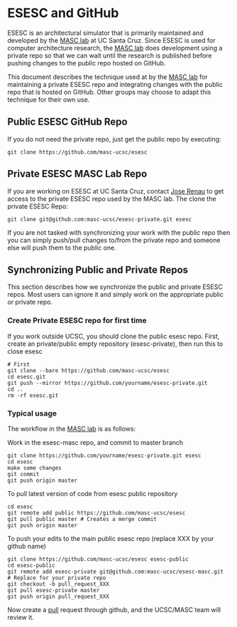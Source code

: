 # ESESC and GitHub

ESESC is an architectural simulator that is primarily maintained and developed
by the [MASC lab][masc] at UC Santa Cruz.  Since ESESC is used for computer
architecture research, the [MASC lab][masc] does development using a private
repo so that we can wait until the research is published before pushing changes
to the public repo hosted on GitHub.

This document describes the technique used at by the [MASC lab][masc] for maintaining
a private ESESC repo and integrating changes with the public repo
that is hosted on GitHub.  Other groups may choose to adapt this
technique for their own use.

## Public ESESC GitHub Repo

If you do not need the private repo, just get the public repo by executing:

    git clone https://github.com/masc-ucsc/esesc

## Private ESESC MASC Lab Repo

If you are working on ESESC at UC Santa Cruz, contact [Jose Renau](http://users.soe.ucsc.edu/~renau/)
to get access to the private ESESC repo used by the MASC lab. The clone the private ESESC Repo:

    git clone git@github.com:masc-ucsc/esesc-private.git esesc

If you are not tasked with synchronizing your work with the public repo then
you can simply push/pull changes to/from the private repo and someone else
will push them to the public one.

## Synchronizing Public and Private Repos

This section describes how we synchronize the public and private ESESC repos.
Most users can ignore it and simply work on the appropriate public or private 
repo.

### Create Private ESESC repo for first time

If you work outside UCSC, you should clone the public esesc repo. First, create
an private/public empty repository (esesc-private), then run this to close esesc

    # First
    git clone --bare https://github.com/masc-ucsc/esesc
    cd esesc.git
    git push --mirror https://github.com/yourname/esesc-private.git
    cd ..
    rm -rf esesc.git


### Typical usage

The workflow in the [MASC lab][masc] is as follows:

Work in the esesc-masc repo, and commit to master branch

    git clone https://github.com/yourname/esesc-private.git esesc
    cd esesc
    make some changes
    git commit
    git push origin master


To pull latest version of code from esesc public repository

    cd esesc
    git remote add public https://github.com/masc-ucsc/esesc
    git pull public master # Creates a merge commit
    git push origin master

To push your edits to the main public esesc repo (replace XXX by your github name)

    git clone https://github.com/masc-ucsc/esesc esesc-public
    cd esesc-public
    git remote add esesc-private git@github.com:masc-ucsc/esesc-masc.git  # Replace for your private repo
    git checkout -b pull_request_XXX
    git pull esesc-private master
    git push origin pull_request_XXX

Now create a [pull][pull] request through github, and the UCSC/MASC team will review it.


[pull]: https://help.github.com/articles/creating-a-pull-request
[masc]: http://masc.soe.ucsc.edu/
